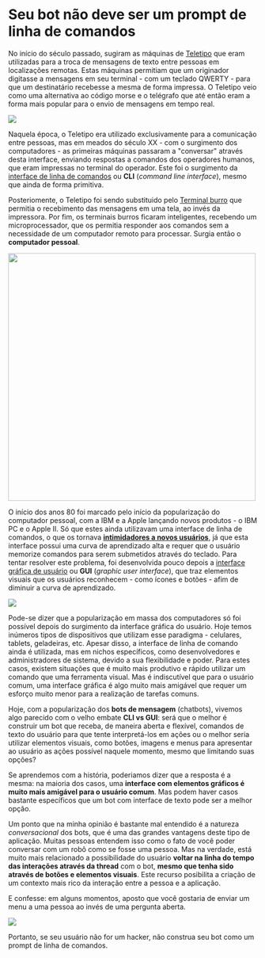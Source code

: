 Seu bot não deve ser um prompt de linha de comandos
===================================================

No início do século passado, sugiram as máquinas de [Teletipo](https://pt.wikipedia.org/wiki/Teletipo) que eram utilizadas para a troca de mensagens de texto entre pessoas em localizações remotas. Estas máquinas permitiam que um originador digitasse a mensagens em seu terminal - com um teclado QWERTY - para que um destinatário recebesse a mesma de forma impressa. O Teletipo veio como uma alternativa ao código morse e o telégrafo que até então eram a forma mais popular para o envio de mensagens em tempo real. 

<img src="https://upload.wikimedia.org/wikipedia/commons/8/89/WACsOperateTeletype.jpg"  />

Naquela época, o Teletipo era utilizado exclusivamente para a comunicação entre pessoas, mas em meados do século XX - com o surgimento dos computadores - as primeiras máquinas passaram a "conversar" através desta interface, enviando respostas a comandos dos operadores humanos, que eram impressas no terminal do operador. Este foi o surgimento da [interface de linha de comandos](https://pt.wikipedia.org/wiki/Interpretador_de_comandos) ou **CLI** (*command line interface*), mesmo que ainda de forma primitiva.

Posteriomente, o Teletipo foi sendo substituido pelo [Terminal burro](https://pt.wikipedia.org/wiki/Terminal_(inform%C3%A1tica)) que permitia o recebimento das mensagens em uma tela, ao invés da impressora. Por fim, os terminais burros ficaram inteligentes, recebendo um microprocessador, que os permitia responder aos comandos sem a necessidade de um computador remoto para processar. Surgia então o **computador pessoal**.

<img src="https://upload.wikimedia.org/wikipedia/commons/2/29/Linux_command-line._Bash._GNOME_Terminal._screenshot.png" width="500px" />

O início dos anos 80 foi marcado pelo início da popularização do computador pessoal, com a IBM e a Apple lançando novos produtos - o IBM PC e o Apple II. Só que estes ainda utilizavam uma interface de linha de comandos, o que os tornava [**intimidadores a novos usuários**](http://www.computerhope.com/issues/ch000619.htm), já que esta interface possui uma curva de aprendizado alta e requer que o usuário memorize comandos para serem submetidos através do teclado. Para tentar resolver este problema, foi desenvolvida pouco depois a [interface gráfica de usuário](https://pt.wikipedia.org/wiki/Interface_gr%C3%A1fica_do_utilizador) ou **GUI** (*graphic user interface*), que traz elementos visuais que os usuários reconhecem - como ícones e botões - afim de diminuir a curva de aprendizado.

<img src="https://upload.wikimedia.org/wikipedia/en/1/1d/Xerox_Star_8010_workstations.jpg" />

Pode-se dizer que a popularização em massa dos computadores só foi possível depois do surgimento da interface gráfica do usuário. Hoje temos inúmeros tipos de dispositivos que utilizam esse paradigma - celulares, tablets, geladeiras, etc. Apesar disso, a interface de linha de comando ainda é utilizada, mas em nichos específicos, como desenvolvedores e administradores de sistema, devido a sua flexibilidade e poder. Para estes casos, existem situações que é muito mais produtivo e rápido utilizar um comando que uma ferramenta visual. Mas é indiscutível que para o usuário comum, uma interface gráfica é algo muito mais amigável que requer um esforço muito menor para a realização de tarefas comuns.

Hoje, com a popularização dos **bots de mensagem** (chatbots), vivemos algo parecido com o velho embate **CLI vs GUI**: será que o melhor é construir um bot que receba, de maneira aberta e flexível, comandos de texto do usuário para que tente interpretá-los em ações ou o melhor seria utilizar elementos visuais, como botões, imagens e menus para apresentar ao usuário as ações possível naquele momento, mesmo que limitando suas opções?

Se aprendemos com a história, poderiamos dizer que a resposta é a mesma: na maioria dos casos, uma **interface com elementos gráficos é muito mais amigável para o usuário comum**. Mas podem haver casos bastante específicos que um bot com interface de texto pode ser a melhor opção. 

Um ponto que na minha opinião é bastante mal entendido é a natureza
*conversacional* dos bots, que é uma das grandes vantagens deste tipo de aplicação. Muitas pessoas entendem isso como o fato de você poder conversar com um robô como se fosse uma pessoa. Mas na verdade, está muito mais relacionado a possibilidade do usuário **voltar na linha do tempo das interações através da thread** com o bot, **mesmo que tenha sido através de botões e elementos visuais**. Este recurso posibilita a criação de um contexto mais rico da interação entre a pessoa e a aplicação. 

E confesse: em alguns momentos, aposto que você gostaria de enviar um menu a uma pessoa ao invés de uma pergunta aberta.

<img src="http://i.imgur.com/VeG9BE3.png" />

Portanto, se seu usuário não for um hacker, não construa seu bot como um prompt de linha de comandos.
